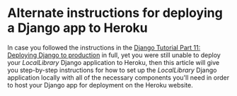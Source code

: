 # Alternate instructions for deploying a Django app to Heroku

In case you followed the instructions in the [Django Tutorial Part 11: Deploying Django to production](https://github.com/AndrewSRea/My_Learning_Port/tree/main/JavaScript/Server-Side_Website_Programming/Django_Web_Framework/Django_Tutorial_11#django-tutorial-part-11-deploying-django-to-production) in full, yet you were still unable to deploy your *LocalLibrary* Django application to Heroku, then this article will give you step-by-step instructions for how to set up the *LocalLibrary* Django application locally with all of the necessary components you'll need in order to host your Django app for deployment on the Heroku website.